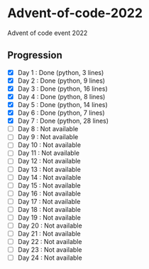 # Advent-of-code-2022
Advent of code event 2022

## Progression
- [x] Day  1 : Done (python, 3 lines)
- [x] Day  2 : Done (python, 9 lines) 
- [x] Day  3 : Done (python, 16 lines) 
- [x] Day  4 : Done (python, 8 lines) 
- [x] Day  5 : Done (python, 14 lines) 
- [x] Day  6 : Done (python, 7 lines) 
- [x] Day  7 : Done (python, 28 lines)
- [ ] Day  8 : Not available
- [ ] Day  9 : Not available
- [ ] Day 10 : Not available
- [ ] Day 11 : Not available
- [ ] Day 12 : Not available
- [ ] Day 13 : Not available
- [ ] Day 14 : Not available
- [ ] Day 15 : Not available
- [ ] Day 16 : Not available
- [ ] Day 17 : Not available
- [ ] Day 18 : Not available
- [ ] Day 19 : Not available
- [ ] Day 20 : Not available
- [ ] Day 21 : Not available
- [ ] Day 22 : Not available
- [ ] Day 23 : Not available
- [ ] Day 24 : Not available